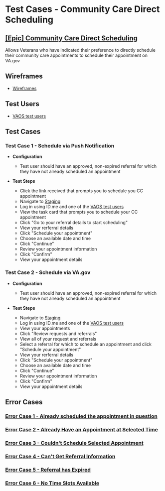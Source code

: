 # Test Cases - Community Care Direct Scheduling 

## [[Epic] Community Care Direct Scheduling](https://github.com/department-of-veterans-affairs/va.gov-team/issues/62496) 
Allows Veterans who have indicated their preference to directly schedule their community care appointments to schedule their appointment on VA.gov

## Wireframes
- [Wireframes](https://www.figma.com/design/DsRXEFiYLCFnY5nBkp9Dc4/CC-Referral-%7C-Appointments-FE?node-id=2490-44318&node-type=canvas&t=Yp56YEzCJdBOliAu-0)

## Test Users 
- [VAOS test users](https://github.com/department-of-veterans-affairs/va.gov-team-sensitive/blob/master/Administrative/vagov-users/staging-test-accounts-vaos.md)

## Test Cases
 
### Test Case 1 - Schedule via Push Notification
- **Configuration**
  - Test user should have an approved, non-expired referral for which they have not already scheduled an appointment

- **Test Steps**
  - Click the link received that prompts you to schedule you CC appointment
  - Navigate to [Staging](http://staging.va.gov/?next=loginModal&oauth=true)
  - Log in using ID.me and one of the [VAOS test users](https://github.com/department-of-veterans-affairs/va.gov-team-sensitive/blob/master/Administrative/vagov-users/staging-test-accounts-vaos.md)
  - View the task card that prompts you to schedule your CC appointment
  - Click "Go to your referral details to start scheduling"
  - View your rerferral details
  - Click "Schedule your appointment"
  - Choose an available date and time
  - Click "Continue"
  - Review your appointment information
  - Click "Confirm"
  - View your appointment details

### Test Case 2 - Schedule via VA.gov
- **Configuration**
  - Test user should have an approved, non-expired referral for which they have not already scheduled an appointment

- **Test Steps**
  - Navigate to [Staging](http://staging.va.gov/?next=loginModal&oauth=true)
  - Log in using ID.me and one of the [VAOS test users](https://github.com/department-of-veterans-affairs/va.gov-team-sensitive/blob/master/Administrative/vagov-users/staging-test-accounts-vaos.md)
  - View your appointments
  - Click "Review requests and referrals"
  - View all of your request and referrals
  - Select a referral for which to schedule an appointment and click "Schedule your appointment"
  - View your rerferral details
  - Click "Schedule your appointment"
  - Choose an available date and time
  - Click "Continue"
  - Review your appointment information
  - Click "Confirm"
  - View your appointment details
 
 ## Error Cases

 ### [Error Case 1 - Already scheduled the appointment in question](https://www.figma.com/design/DsRXEFiYLCFnY5nBkp9Dc4/CC-Referral-%7C-Appointments-FE?node-id=8800-17583&t=sQMaNfMSmDTNRp2w-4)
 
 ### [Error Case 2 - Already Have an Appointment at Selected Time](https://www.figma.com/design/DsRXEFiYLCFnY5nBkp9Dc4/CC-Referral-%7C-Appointments-FE?node-id=3713-15752&t=zYW9p1FINcaVJRSF-4)
 
 ### [Error Case 3 - Couldn't Schedule Selected Appointment](https://www.figma.com/design/DsRXEFiYLCFnY5nBkp9Dc4/CC-Referral-%7C-Appointments-FE?node-id=5585-5236&t=zYW9p1FINcaVJRSF-4)
  
 ### [Error Case 4 - Can't Get Referral Information](https://www.figma.com/design/DsRXEFiYLCFnY5nBkp9Dc4/CC-Referral-%7C-Appointments-FE?node-id=3707-7921&t=zYW9p1FINcaVJRSF-4)
 
 ### [Error Case 5 - Referral has Expired](https://www.figma.com/design/DsRXEFiYLCFnY5nBkp9Dc4/CC-Referral-%7C-Appointments-FE?node-id=3707-8119&t=zYW9p1FINcaVJRSF-4)
 
 ### [Error Case 6 - No Time Slots Available](https://www.figma.com/design/DsRXEFiYLCFnY5nBkp9Dc4/CC-Referral-%7C-Appointments-FE?node-id=5620-5841&t=zYW9p1FINcaVJRSF-4)
 
